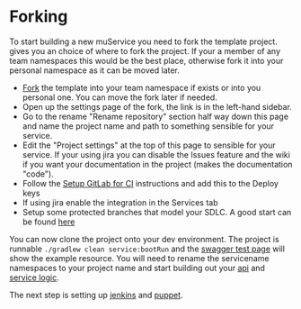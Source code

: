 Forking
=======

To start building a new muService you need to fork the template project. 
gives you an choice of where to fork the project. If your a member of any team namespaces this would be the best place, 
otherwise fork it into your personal namespace as it can be moved later.

* [Fork](https://cm-git.concurtech.net/101040/muServiceTemplate/fork/new) the template into your team namespace if exists or into you personal one. You can move the fork later if needed.
* Open up the settings page of the fork, the link is in the left-hand sidebar.
* Go to the rename "Rename repository" section half way down this page and name the project name and path to something sensible for your service.
* Edit the "Project settings" at the top of this page to sensible for your service. If your using jira you can disable the Issues feature and the wiki if you want your documentation in the project (makes the documentation "code").
* Follow the [Setup GitLab for CI](CI.md) instructions and add this to the Deploy keys
* If using jira enable the integration in the Services tab
* Setup some protected branches that model your SDLC. A good start can be found [here](SDLC.md)

You can now clone the project onto your dev environment. 
The project is runnable `./gradlew clean service:bootRun` and the [swagger test page](http://localhost:8080/index.html) will show the example resource. 
You will need to rename the servicename namespaces to your project name and start building out your [api](API.md) and [service logic](SERVICE.md).

The next step is setting up [jenkins](CI.md) and [puppet](DEPLOY.md).